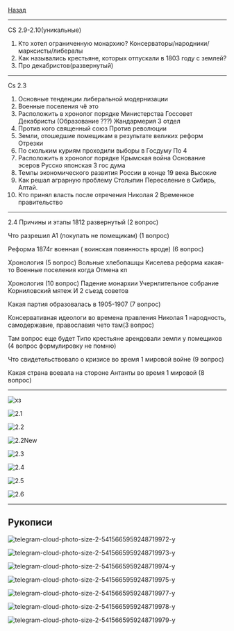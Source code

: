 [Назад](hist.md)
***
CS 2.9-2.10(уникальные)
1. Кто хотел ограниченную монархию?
   Консерваторы/народники/марксисты/либералы
2. Как назывались крестьяне, которых отпускали в 1803 году с землей?
3. Про декабристов(развернутый)
***
Cs 2.3
1. Основные тенденции либеральной модернизации 
2. Военные поселения чё это
3. Расположить в хронолог порядке
Министерства
Госсовет
Декабристы (Образование ???)
Жандармерия 3 отдел
4. Против кого священный союз
Против революции
5. Земли, отошедшие помещикам в результате великих реформ
Отрезки
6. По скольким куриям проходили выборы в Госдуму
По 4
7. Расположить в хронолог порядке
Крымская война
Основание эсеров
Русско японская
3 гос дума
8. Темпы экономического развития России в конце 19 века
Высокие
10. Как решал аграрную проблему Столыпин
Переселение в Сибирь, Алтай.
10. Кто принял власть после отречения Николая 2
Временное правительство
***
2.4
Причины и этапы 1812 развернутый (2 вопрос)

Что разрешил А1 (покупать не помещикам) (1 вопрос)

Реформа 1874г военная ( воинская повинность вроде) (6 вопрос)

Хронология (5 вопрос)
Вольные хлебопашцы 
Киселева реформа какая-то 
Военные поселения когда 
Отмена кп

Хронология (10 вопрос)
Падение монархии 
Учернлительное собрание 
Корниловский мятеж
И 2 съезд советов 

Какая партия образовалась в 1905-1907 (7 вопрос)

Консервативная идеологи во времена правления Николая 1 народность, самодержавие, православия чето там(3 вопрос)

Там вопрос еще будет 
Типо крестьяне арендовали земли у помещиков (4 вопрос формулировку не помню)

Что свидетельствовало о кризисе во время 1 мировой войне (9 вопрос)

Какая страна воевала на стороне Антанты во время 1 мировой  (8 вопрос)
***
![хз](https://github.com/user-attachments/assets/835aa49d-eb9d-458d-87ae-4dc0c60907c6)

![2.1](https://github.com/user-attachments/assets/f2366f46-7ae9-4994-90a1-67d29e5e071c)

![2.2](https://github.com/user-attachments/assets/58991b23-8b2b-488f-bb7a-17faa2d56f19)

![2.2New](https://github.com/user-attachments/assets/93085a23-1d6f-430f-ae7e-cb01644ee024)

![2.3](https://github.com/user-attachments/assets/3130fc9b-e538-49cc-a80b-7f8f8128f68e)

![2.4](https://github.com/user-attachments/assets/d201f01a-47c2-441f-9a29-dab63549296c)

![2.5](https://github.com/user-attachments/assets/1e515408-bdab-42c8-a45d-c9b4af808ed7)

![2.6](https://github.com/user-attachments/assets/e8192094-1495-47f6-ac3f-edb4e690a993)
***
## Рукописи

![telegram-cloud-photo-size-2-5415665959248719972-y](https://github.com/user-attachments/assets/8cb2c786-56a3-4e36-81ad-fa3092667ba1)

![telegram-cloud-photo-size-2-5415665959248719973-y](https://github.com/user-attachments/assets/5dac4640-494d-497e-b000-6d24c46adb4a)

![telegram-cloud-photo-size-2-5415665959248719974-y](https://github.com/user-attachments/assets/16420788-fc46-4253-a388-58672d8284bf)

![telegram-cloud-photo-size-2-5415665959248719975-y](https://github.com/user-attachments/assets/658e42ec-b9f8-4251-98c0-fc68543c3aae)

![telegram-cloud-photo-size-2-5415665959248719977-y](https://github.com/user-attachments/assets/f16c50df-0b96-4914-ada1-8d258821b86a)

![telegram-cloud-photo-size-2-5415665959248719978-y](https://github.com/user-attachments/assets/9f7c206f-f970-4871-b291-a878aba1830b)

![telegram-cloud-photo-size-2-5415665959248719979-y](https://github.com/user-attachments/assets/4f2ed20c-ce21-4092-be90-4cd1b1ff0c3d)



